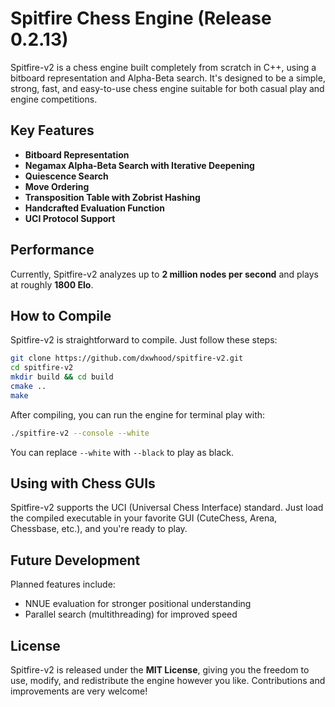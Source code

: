 # Spitfire Chess Engine (Release 0.2.13)

Spitfire-v2 is a chess engine built completely from scratch in C++, using a bitboard representation and Alpha-Beta search. It's designed to be a simple, strong, fast, and easy-to-use chess engine suitable for both casual play and engine competitions. 

## Key Features

- **Bitboard Representation**
- **Negamax Alpha-Beta Search with Iterative Deepening** 
- **Quiescence Search** 
- **Move Ordering** 
- **Transposition Table with Zobrist Hashing** 
- **Handcrafted Evaluation Function** 
- **UCI Protocol Support**

## Performance

Currently, Spitfire-v2 analyzes up to **2 million nodes per second** and plays at roughly **1800 Elo**.

## How to Compile

Spitfire-v2 is straightforward to compile. Just follow these steps:

```bash
git clone https://github.com/dxwhood/spitfire-v2.git
cd spitfire-v2
mkdir build && cd build
cmake ..
make
```

After compiling, you can run the engine for terminal play with:

```bash
./spitfire-v2 --console --white
```
You can replace `--white` with `--black` to play as black.

## Using with Chess GUIs

Spitfire-v2 supports the UCI (Universal Chess Interface) standard. Just load the compiled executable in your favorite GUI (CuteChess, Arena, Chessbase, etc.), and you're ready to play.


## Future Development

Planned features include:

- NNUE evaluation for stronger positional understanding
- Parallel search (multithreading) for improved speed

## License
Spitfire-v2 is released under the **MIT License**, giving you the freedom to use, modify, and redistribute the engine however you like. Contributions and improvements are very welcome!

